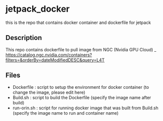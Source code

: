 # jetpack_docker
this is the repo that contains docker container and dockerfile for jetpack

## Description 
This repo contains dockerfile to pull image from NGC (Nvidia GPU Cloud) _ https://catalog.ngc.nvidia.com/containers?filters=&orderBy=dateModifiedDESC&query=L4T

## Files
- Dockerfile : script to setup the environment for docker container (to change the image, please edit here)
- Build.sh : script to build the Dockerfile (specify the image name after build)
- run-orin.sh : script for running docker image that was built from Build.sh (specify the image name to run and container name)
